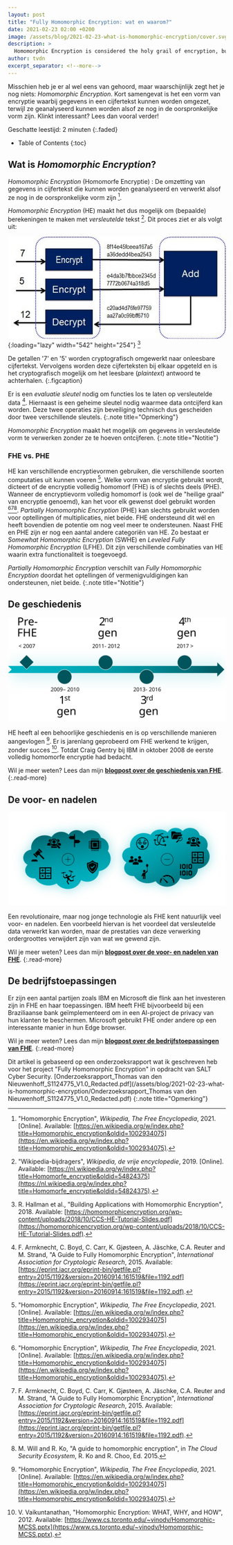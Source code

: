 ```yaml
---
layout: post
title: "Fully Homomorphic Encryption: wat en waarom?"
date: 2021-02-23 02:00 +0200
image: /assets/blog/2021-02-23-what-is-homomorphic-encryption/cover.svg
description: >
  Homomorphic Encryption is considered the holy grail of encryption, but what is it and how can it be used?
author: tvdn
excerpt_separator: <!--more-->
---
```


Misschien heb je er al wel eens van gehoord, maar waarschijnlijk zegt het je nog niets: *Homomorphic Encryption*. Kort samengevat is het een vorm van encryptie waarbij gegevens in een cijfertekst kunnen worden omgezet, terwijl ze geanalyseerd kunnen worden alsof ze nog in de oorspronkelijke vorm zijn. Klinkt interessant? Lees dan vooral verder!

Geschatte leestijd: 2 minuten
{:.faded}

<!--more-->

- Table of Contents
{:toc}

## Wat is *Homomorphic Encryption*?

*Homomorphic Encryption* (Homomorfe Encryptie)
: De omzetting van gegevens in cijfertekst die kunnen worden geanalyseerd en verwerkt alsof ze nog in de oorspronkelijke vorm zijn [^wiki2021].

*Homomorphic Encryption* (HE) maakt het dus mogelijk om (bepaalde) berekeningen te maken met *versleutelde* tekst [^wiki2019]. Dit proces ziet er als volgt uit:

![Homomorphic Encryption processing diagram][heprocdiag]{:loading="lazy" width="542" height="254"} [^hall2018]

De getallen '7' en '5' worden cryptografisch omgewerkt naar onleesbare cijfertekst. Vervolgens worden deze cijferteksten bij elkaar opgeteld en is het cryptografisch mogelijk om het leesbare (*plaintext*) antwoord te achterhalen.
{:.figcaption}

Er is een *evaluatie sleutel* nodig om functies los te laten op versleutelde data [^armk2015]. Hiernaast is een geheime sleutel nodig waarmee data ontcijferd kan worden. Deze twee operaties zijn beveiliging technisch dus gescheiden door twee verschillende sleutels.
{:.note title="Opmerking"}

*Homomorphic Encryption* maakt het mogelijk om gegevens in versleutelde vorm te verwerken zonder ze te hoeven ontcijferen.
{:.note title="Notitie"}

### FHE vs. PHE

HE kan verschillende encryptievormen gebruiken, die verschillende soorten computaties uit kunnen voeren [^wiki2021]. Welke vorm van encryptie gebruikt wordt, dicteert of de encryptie volledig homomorf (FHE) is of slechts deels (PHE). Wanneer de encryptievorm volledig homomorf is (ook wel de "heilige graal" van encryptie genoemd), kan het voor elk gewenst doel gebruikt worden [^wiki2021][^armk2015][^will2015]. *Partially Homomorphic Encryption* (PHE) kan slechts gebruikt worden voor optellingen óf multiplicaties, niet beide. FHE ondersteund dit wél en heeft bovendien de potentie om nog veel meer te ondersteunen. Naast FHE en PHE zijn er nog een aantal andere categoriën van HE. Zo bestaat er *Somewhat Homomorphic Encryption* (SWHE) en *Leveled Fully Homomorphic Encryption* (LFHE). Dit zijn verschillende combinaties van HE waarin extra functionaliteit is toegevoegd.

*Partially Homomorphic Encryption* verschilt van *Fully Homomorphic Encryption* doordat het optellingen óf vermenigvuldigingen kan ondersteunen, niet beide.
{:.note title="Notitie"}

## De geschiedenis

![De verschillende FHE-generaties op een tijdlijn](/assets/blog/2021-02-23-what-is-homomorphic-encryption/fhehist.svg)

HE heeft al een behoorlijke geschiedenis en is op verschillende manieren aangevlogen [^wiki2021]. Er is jarenlang geprobeerd om FHE werkend te krijgen, zonder succes [^vaik2012]. Totdat Craig Gentry bij IBM in oktober 2008 de eerste volledig homomorfe encryptie had bedacht.

Wil je meer weten? Lees dan mijn [**blogpost over de geschiedenis van FHE**](2021-04-26-homomorphic-encryption-history.md).
{:.read-more}

## De voor- en nadelen

![De voor- en nadelen van FHE](/assets/blog/2021-02-23-what-is-homomorphic-encryption/fheprocon.svg)

Een revolutionaire, maar nog jonge technologie als FHE kent natuurlijk veel voor- en nadelen. Een voorbeeld hiervan is het voordeel dat versleutelde data verwerkt kan worden, maar de prestaties van deze verwerking ordergroottes verwijdert zijn van wat we gewend zijn.

Wil je meer weten? Lees dan mijn [**blogpost over de voor- en nadelen van FHE**](2021-04-26-homomorphic-encryption-pros-and-cons.md).
{:.read-more}

## De bedrijfstoepassingen

Er zijn een aantal partijen zoals IBM en Microsoft die flink aan het investeren zijn in FHE en haar toepassingen. IBM heeft FHE bijvoorbeeld bij een Braziliaanse bank geïmplementeerd om in een AI-project de privacy van hun klanten te beschermen. Microsoft gebruikt FHE onder andere op een interessante manier in hun Edge browser.

Wil je meer weten? Lees dan mijn [**blogpost over de bedrijfstoepassingen van FHE**](2021-04-26-homomorphic-encryption-applications.md).
{:.read-more}


Dit artikel is gebaseerd op een onderzoeksrapport wat ik geschreven heb voor het project "Fully Homomorphic Encryption" in opdracht van SALT Cyber Security. [Onderzoeksrapport_Thomas van den Nieuwenhoff_S1124775_V1.0_Redacted.pdf](/assets/blog/2021-02-23-what-is-homomorphic-encryption/Onderzoeksrapport_Thomas van den Nieuwenhoff_S1124775_V1.0_Redacted.pdf)
{:.note title="Opmerking"}

<!-- Sources -->
[^wiki2021]: "Homomorphic Encryption", *Wikipedia, The Free Encyclopedia*, 2021. [Online]. Available: [https://en.wikipedia.org/w/index.php?title=Homomorphic_encryption&oldid=1002934075](https://en.wikipedia.org/w/index.php?title=Homomorphic_encryption&oldid=1002934075).
[^wiki2019]: "Wikipedia-bijdragers", *Wikipedia, de vrije encyclopedie*, 2019. [Online]. Available: [https://nl.wikipedia.org/w/index.php?title=Homomorfe_encryptie&oldid=54824375](https://nl.wikipedia.org/w/index.php?title=Homomorfe_encryptie&oldid=54824375).
[^hall2018]: R. Hallman et al., "Building Applications with Homomorphic Encryption", 2018. Available: [https://homomorphicencryption.org/wp-content/uploads/2018/10/CCS-HE-Tutorial-Slides.pdf](https://homomorphicencryption.org/wp-content/uploads/2018/10/CCS-HE-Tutorial-Slides.pdf).
[^armk2015]: F. Armknecht, C. Boyd, C. Carr, K. Gjøsteen, A. Jäschke, C.A. Reuter and M. Strand, "A Guide to Fully Homomorphic Encryption", *International Association for Cryptologic Research*, 2015. Available: [https://eprint.iacr.org/eprint-bin/getfile.pl?entry=2015/1192&version=20160914:161519&file=1192.pdf](https://eprint.iacr.org/eprint-bin/getfile.pl?entry=2015/1192&version=20160914:161519&file=1192.pdf).
[^will2015]: M. Will and R. Ko, "A guide to homomorphic encryption", in *The Cloud Security Ecosystem*, R. Ko and R. Choo, Ed. 2015.
[^vaik2012]: V. Vaikuntanathan, "Homomorphic Encryption: WHAT, WHY, and HOW", 2012. Available: [https://www.cs.toronto.edu/~vinodv/Homomorphic-MCSS.pptx](https://www.cs.toronto.edu/~vinodv/Homomorphic-MCSS.pptx).

<!-- Pictures -->
[heprocdiag]: /assets/blog/2021-02-23-what-is-homomorphic-encryption/heprocdiag.jpg
[hevenn]: /assets/blog/2021-02-23-what-is-homomorphic-encryption/hevenn.png
